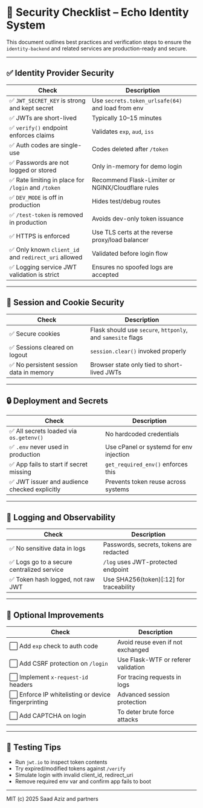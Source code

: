 # 🔐 Security Checklist – Echo Identity System

This document outlines best practices and verification steps to ensure the `identity-backend` and related services are production-ready and secure.

---

## ✅ Identity Provider Security

| Check | Description |
|-------|-------------|
| ✅ `JWT_SECRET_KEY` is strong and kept secret | Use `secrets.token_urlsafe(64)` and load from env |
| ✅ JWTs are short-lived | Typically 10–15 minutes |
| ✅ `verify()` endpoint enforces claims | Validates `exp`, `aud`, `iss` |
| ✅ Auth codes are single-use | Codes deleted after `/token` |
| ✅ Passwords are not logged or stored | Only in-memory for demo login |
| ✅ Rate limiting in place for `/login` and `/token` | Recommend Flask-Limiter or NGINX/Cloudflare rules |
| ✅ `DEV_MODE` is off in production | Hides test/debug routes |
| ✅ `/test-token` is removed in production | Avoids dev-only token issuance |
| ✅ HTTPS is enforced | Use TLS certs at the reverse proxy/load balancer |
| ✅ Only known `client_id` and `redirect_uri` allowed | Validated before login flow |
| ✅ Logging service JWT validation is strict | Ensures no spoofed logs are accepted |

---

## 🧾 Session and Cookie Security

| Check | Description |
|-------|-------------|
| ✅ Secure cookies | Flask should use `secure`, `httponly`, and `samesite` flags |
| ✅ Sessions cleared on logout | `session.clear()` invoked properly |
| ✅ No persistent session data in memory | Browser state only tied to short-lived JWTs |

---

## 🔒 Deployment and Secrets

| Check | Description |
|-------|-------------|
| ✅ All secrets loaded via `os.getenv()` | No hardcoded credentials |
| ✅ `.env` never used in production | Use cPanel or systemd for env injection |
| ✅ App fails to start if secret missing | `get_required_env()` enforces this |
| ✅ JWT issuer and audience checked explicitly | Prevents token reuse across systems |

---

## 🚧 Logging and Observability

| Check | Description |
|-------|-------------|
| ✅ No sensitive data in logs | Passwords, secrets, tokens are redacted |
| ✅ Logs go to a secure centralized service | `/log` uses JWT-protected endpoint |
| ✅ Token hash logged, not raw JWT | Use SHA256(token)[:12] for traceability |

---

## 🧼 Optional Improvements

| Check | Description |
|-------|-------------|
| ⬜ Add `exp` check to auth code | Avoid reuse even if not exchanged |
| ⬜ Add CSRF protection on `/login` | Use Flask-WTF or referer validation |
| ⬜ Implement `x-request-id` headers | For tracing requests in logs |
| ⬜ Enforce IP whitelisting or device fingerprinting | Advanced session protection |
| ⬜ Add CAPTCHA on login | To deter brute force attacks |

---

## 🧪 Testing Tips

- Run `jwt.io` to inspect token contents
- Try expired/modified tokens against `/verify`
- Simulate login with invalid client_id, redirect_uri
- Remove required env var and confirm app fails to boot

---

MIT (c) 2025 Saad Aziz and partners